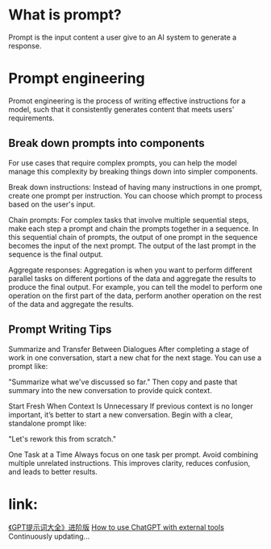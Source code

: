 # What is prompt?
Prompt is the input content a user give to an AI system to generate a response.

# Prompt engineering 
Promot engineering is the process of writing effective instructions for a model, such that it consistently generates content that meets users' requirements. 

## Break down prompts into components
For use cases that require complex prompts, you can help the model manage this complexity by breaking things down into simpler components.

Break down instructions: Instead of having many instructions in one prompt, create one prompt per instruction. You can choose which prompt to process based on the user's input.

Chain prompts: For complex tasks that involve multiple sequential steps, make each step a prompt and chain the prompts together in a sequence. In this sequential chain of prompts, the output of one prompt in the sequence becomes the input of the next prompt. The output of the last prompt in the sequence is the final output.

Aggregate responses: Aggregation is when you want to perform different parallel tasks on different portions of the data and aggregate the results to produce the final output. For example, you can tell the model to perform one operation on the first part of the data, perform another operation on the rest of the data and aggregate the results.

## Prompt Writing Tips
Summarize and Transfer Between Dialogues
After completing a stage of work in one conversation, start a new chat for the next stage. You can use a prompt like:

"Summarize what we've discussed so far."
Then copy and paste that summary into the new conversation to provide quick context.

Start Fresh When Context Is Unnecessary
If previous context is no longer important, it’s better to start a new conversation. Begin with a clear, standalone prompt like:

"Let's rework this from scratch."

One Task at a Time
Always focus on one task per prompt. Avoid combining multiple unrelated instructions. This improves clarity, reduces confusion, and leads to better results.

# link:
[《GPT提示词大全》进阶版](https://fcnyytadf5ju.feishu.cn/wiki/NJ0awapB7icqXzkyfqfcL2pBnVd)
[How to use ChatGPT with external tools](https://mitsloan.mit.edu/ideas-made-to-matter/how-to-use-chatgpt-external-tools)
Continuously updating...
